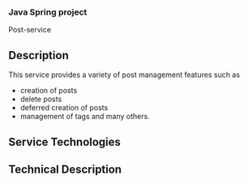 ### Java Spring project
Post-service

## Description
This service provides a variety of post management features such as 
- creation of posts
- delete posts
- deferred creation of posts
- management of tags
and many others.
## Service Technologies

## Technical Description
